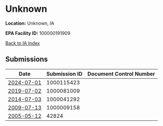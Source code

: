 # Unknown

**Location:** Unknown, IA

**EPA Facility ID:** 100000191909

[Back to IA Index](../../index.md)

## Submissions

| Date | Submission ID | Document Control Number |
|------|--------------|-------------------------|
| [2024-07-01](submissions/1000115423.md) | 1000115423 |  |
| [2019-07-02](submissions/1000081009.md) | 1000081009 |  |
| [2014-07-03](submissions/1000041292.md) | 1000041292 |  |
| [2009-07-13](submissions/1000009158.md) | 1000009158 |  |
| [2005-05-12](submissions/42824.md) | 42824 |  |
